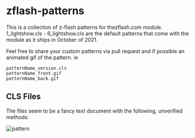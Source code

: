 # zflash-patterns
This is a collection of z-flash patterns for thezflash.com module. 1_lightshow.cls - 6_lightshow.cls are the default patterns that come with the module as it ships in October of 2021. 

Feel free to share your custom patterns via pull request and if possible an animated gif of the pattern. ie 

```
patternName_version.cls
patternName_front.gif
patternName_back.gif
```

## CLS Files
The files seem to be a fancy text document with the following, unverified methods:

![pattern](https://user-images.githubusercontent.com/51578/136591686-13a8896b-4275-4295-81c8-6a5cfb621304.png)
